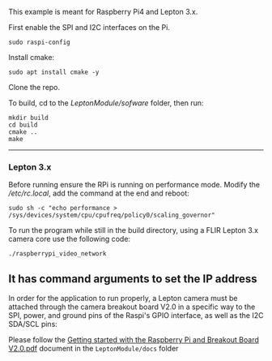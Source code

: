 This example is meant for Raspberry Pi4 and Lepton 3.x.

First enable the SPI and I2C interfaces on the Pi.
```
sudo raspi-config
```

Install cmake:
```
sudo apt install cmake -y
```

Clone the repo.

To build, cd to the *LeptonModule/sofware* folder, then run:
```
mkdir build
cd build
cmake ..
make
```

----

### Lepton 3.x

Before running ensure the RPi is running on performance mode. Modify the */etc/rc.local*, add the command at the end and reboot:

```
sudo sh -c "echo performance > /sys/devices/system/cpu/cpufreq/policy0/scaling_governor"
```

To run the program while still in the build directory, using a FLIR Lepton 3.x camera core use the following code:
```
./raspberrypi_video_network
```
It has command arguments to set the IP address
----

In order for the application to run properly, a Lepton camera must be attached through the camera breakout board V2.0 in a specific way to the SPI, power, and ground pins of the Raspi's GPIO interface, as well as the I2C SDA/SCL pins:

Please follow the [Getting started with the Raspberry Pi and Breakout Board V2.0.pdf](https://github.com/AnujN9/LeptonModule/tree/master/docs) document in the `LeptonModule/docs` folder